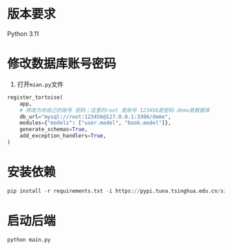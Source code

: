 # 版本要求
Python 3.11

# 修改数据库账号密码
1. 打开`mian.py`文件
```python
register_tortoise(
    app,
    # 修改为你自己的账号 密码；这里的root 是账号 123456是密码 demo是数据库
    db_url="mysql://root:123456@127.0.0.1:3306/demo",
    modules={"models": ["user.model", "book.model"]},
    generate_schemas=True,
    add_exception_handlers=True,
)
```

# 安装依赖
```python
pip install -r requirements.txt -i https://pypi.tuna.tsinghua.edu.cn/simple
```

# 启动后端
```shell
python main.py
```
